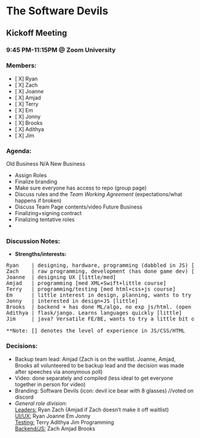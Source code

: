# The Software Devils
## Kickoff Meeting
### 9:45 PM-11:15PM @ Zoom University

### Members:
- [ X] Ryan
- [ X] Zach
- [ X] Joanne
- [ X] Amjad
- [ X] Terry
- [ X] Em
- [ X] Jonny
- [ X] Brooks
- [ X] Adithya
- [ X] Jim

### Agenda:
Old Business 
  N/A
New Business
- Assign Roles
- Finalize branding
- Make sure everyone has access to repo (group page)
- Discuss rules and the *Team Working Agreement* (expectations/what happens if broken)
- Discuss Team Page contents/video
Future Business
- Finalizing+signing contract
- Finalizing tentative roles
- 
### Discussion Notes:
- **Strengths/interests:**
<pre>
Ryan    | designing, hardware, programming (dabbled in JS) [little]
Zach    | raw programming, development (has done game dev) [a lot of exp jquery/react]
Joanne  | designing UX [little/med]
Amjad   | programming [med XML+Swift+little course]
Terry   | programming/testing [med html+css+js course]
Em      | little interest in design, planning, wants to try a little bit of everything [little]
Jonny   | interested in design+JS [little]
Brooks  | backend + has done ML/algo, no exp js/html. (open to fill) [little]
Adithya | flask/jango. Learns languages quickly [little]
Jim     | java? Versatile FE/BE, wants to try a little bit of everything [little]

**Note: [] denotes the level of experience in JS/CSS/HTML
</pre>

### Decisions: 
- Backup team lead: Amjad (Zach is on the waitlist. Joanne, Amjad, Brooks all volunteered to be backup lead and the decision was made after speeches via anonymous poll)
- Video: done separately and compiled (less ideal to get everyone together in person for video)
- Branding: Software Devils (icon: devil ice bear with 8 glasses) //voted on discord
- *General role division:* \
<ins>Leaders:</ins> Ryan Zach (Amjad if Zach doesn’t make it off waitlist)\
<ins>UI/UX:</ins> Ryan Joanne Em Jonny \
<ins>Testing:</ins> Terry Adithya Jim Programming \
<ins>Backend/JS:</ins> Zach Amjad Brooks
